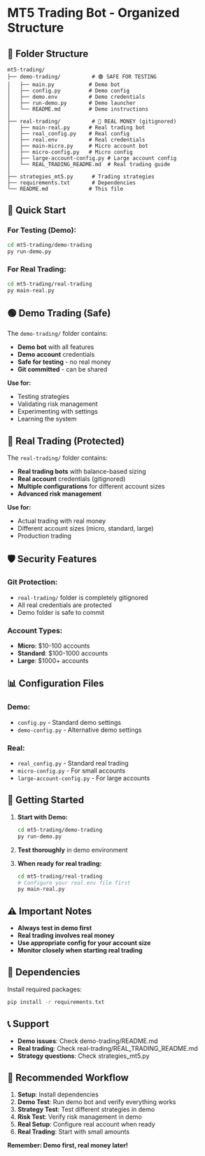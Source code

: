 # MT5 Trading Bot - Organized Structure

## 📁 **Folder Structure**

```
mt5-trading/
├── demo-trading/          # 🟢 SAFE FOR TESTING
│   ├── main.py           # Demo bot
│   ├── config.py         # Demo config
│   ├── demo.env          # Demo credentials
│   ├── run-demo.py       # Demo launcher
│   └── README.md         # Demo instructions
│
├── real-trading/          # 🔴 REAL MONEY (gitignored)
│   ├── main-real.py      # Real trading bot
│   ├── real_config.py    # Real config
│   ├── real.env          # Real credentials
│   ├── main-micro.py     # Micro account bot
│   ├── micro-config.py   # Micro config
│   ├── large-account-config.py # Large account config
│   └── REAL_TRADING_README.md  # Real trading guide
│
├── strategies_mt5.py      # Trading strategies
├── requirements.txt       # Dependencies
└── README.md             # This file
```

## 🎯 **Quick Start**

### **For Testing (Demo):**
```bash
cd mt5-trading/demo-trading
py run-demo.py
```

### **For Real Trading:**
```bash
cd mt5-trading/real-trading
py main-real.py
```

## 🟢 **Demo Trading (Safe)**

The `demo-trading/` folder contains:
- **Demo bot** with all features
- **Demo account** credentials
- **Safe for testing** - no real money
- **Git committed** - can be shared

**Use for:**
- Testing strategies
- Validating risk management
- Experimenting with settings
- Learning the system

## 🔴 **Real Trading (Protected)**

The `real-trading/` folder contains:
- **Real trading bots** with balance-based sizing
- **Real account** credentials (gitignored)
- **Multiple configurations** for different account sizes
- **Advanced risk management**

**Use for:**
- Actual trading with real money
- Different account sizes (micro, standard, large)
- Production trading

## 🛡️ **Security Features**

### **Git Protection:**
- `real-trading/` folder is completely gitignored
- All real credentials are protected
- Demo folder is safe to commit

### **Account Types:**
- **Micro**: $10-100 accounts
- **Standard**: $100-1000 accounts  
- **Large**: $1000+ accounts

## 📊 **Configuration Files**

### **Demo:**
- `config.py` - Standard demo settings
- `demo-config.py` - Alternative demo settings

### **Real:**
- `real_config.py` - Standard real trading
- `micro-config.py` - For small accounts
- `large-account-config.py` - For large accounts

## 🚀 **Getting Started**

1. **Start with Demo:**
   ```bash
   cd mt5-trading/demo-trading
   py run-demo.py
   ```

2. **Test thoroughly** in demo environment

3. **When ready for real trading:**
   ```bash
   cd mt5-trading/real-trading
   # Configure your real.env file first
   py main-real.py
   ```

## ⚠️ **Important Notes**

- **Always test in demo first**
- **Real trading involves real money**
- **Use appropriate config for your account size**
- **Monitor closely when starting real trading**

## 🔧 **Dependencies**

Install required packages:
```bash
pip install -r requirements.txt
```

## 📞 **Support**

- **Demo issues**: Check demo-trading/README.md
- **Real trading**: Check real-trading/REAL_TRADING_README.md
- **Strategy questions**: Check strategies_mt5.py

## 🎯 **Recommended Workflow**

1. **Setup**: Install dependencies
2. **Demo Test**: Run demo bot and verify everything works
3. **Strategy Test**: Test different strategies in demo
4. **Risk Test**: Verify risk management in demo
5. **Real Setup**: Configure real account when ready
6. **Real Trading**: Start with small amounts

**Remember: Demo first, real money later!** 